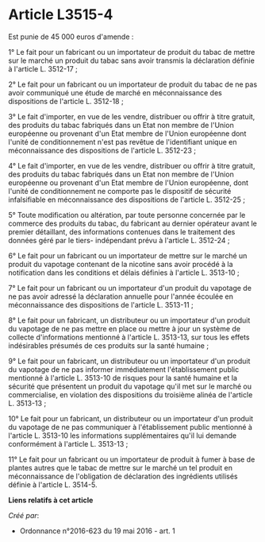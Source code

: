 # Article L3515-4

Est punie de 45 000 euros d'amende : 

1° Le fait pour un fabricant ou un importateur de produit du tabac de mettre sur le marché un produit du tabac sans avoir
transmis la déclaration définie à l'article L. 3512-17 ; 

2° Le fait pour un fabricant ou un importateur de produit du tabac de ne pas avoir communiqué une étude de marché en
méconnaissance des dispositions de l'article L. 3512-18 ; 

3° Le fait d'importer, en vue de les vendre, distribuer ou offrir à titre gratuit, des produits du tabac fabriqués dans un
Etat non membre de l'Union européenne ou provenant d'un Etat membre de l'Union européenne dont l'unité de conditionnement
n'est pas revêtue de l'identifiant unique en méconnaissance des dispositions de l'article L. 3512-23 ; 

4° Le fait d'importer, en vue de les vendre, distribuer ou offrir à titre gratuit, des produits du tabac fabriqués dans un
Etat non membre de l'Union européenne ou provenant d'un Etat membre de l'Union européenne, dont l'unité de conditionnement ne
comporte pas le dispositif de sécurité infalsifiable en méconnaissance des dispositions de l'article L. 3512-25 ; 

5° Toute modification ou altération, par toute personne concernée par le commerce des produits du tabac, du fabricant au
dernier opérateur avant le premier détaillant, des informations contenues dans le traitement des données géré par le tiers-
indépendant prévu à l'article L. 3512-24 ; 

6° Le fait pour un fabricant ou un importateur de mettre sur le marché un produit du vapotage contenant de la nicotine sans
avoir procédé à la notification dans les conditions et délais définies à l'article L. 3513-10 ; 

7° Le fait pour un fabricant ou un importateur d'un produit du vapotage de ne pas avoir adressé la déclaration annuelle pour
l'année écoulée en méconnaissance des dispositions de l'article L. 3513-11 ; 

8° Le fait pour un fabricant, un distributeur ou un importateur d'un produit du vapotage de ne pas mettre en place ou mettre
à jour un système de collecte d'informations mentionné à l'article L. 3513-13, sur tous les effets indésirables présumés de
ces produits sur la santé humaine ; 

9° Le fait pour un fabricant, un distributeur ou un importateur d'un produit du vapotage de ne pas informer immédiatement
l'établissement public mentionné à l'article L. 3513-10 de risques pour la santé humaine et la sécurité que présentent un
produit du vapotage qu'il met sur le marché ou commercialise, en violation des dispositions du troisième alinéa de l'article
L. 3513-13 ; 

10° Le fait pour un fabricant, un distributeur ou un importateur d'un produit du vapotage de ne pas communiquer à
l'établissement public mentionné à l'article L. 3513-10 les informations supplémentaires qu'il lui demande conformément à
l'article L. 3513-13 ; 

11° Le fait pour un fabricant ou un importateur de produit à fumer à base de plantes autres que le tabac de mettre sur le
marché un tel produit en méconnaissance de l'obligation de déclaration des ingrédients utilisés définie à l'article L.
3514-5.

**Liens relatifs à cet article**

_Créé par_:

  - Ordonnance n°2016-623 du 19 mai 2016 - art. 1
